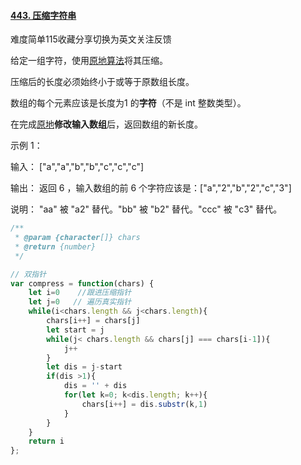 #### [443. 压缩字符串](https://leetcode-cn.com/problems/string-compression/)

难度简单115收藏分享切换为英文关注反馈

给定一组字符，使用[原地算法](https://baike.baidu.com/item/原地算法)将其压缩。

压缩后的长度必须始终小于或等于原数组长度。

数组的每个元素应该是长度为1 的**字符**（不是 int 整数类型）。

在完成[原地](https://baike.baidu.com/item/原地算法)**修改输入数组**后，返回数组的新长度。

 示例 1：

输入：
["a","a","b","b","c","c","c"]

输出：
返回 6 ，输入数组的前 6 个字符应该是：["a","2","b","2","c","3"]

说明：
"aa" 被 "a2" 替代。"bb" 被 "b2" 替代。"ccc" 被 "c3" 替代。



```javascript
/**
 * @param {character[]} chars
 * @return {number}
 */

// 双指针
var compress = function(chars) {
    let i=0    //跟进压缩指针
    let j=0   // 遍历真实指针
    while(i<chars.length && j<chars.length){
        chars[i++] = chars[j]
        let start = j
        while(j< chars.length && chars[j] === chars[i-1]){
            j++
        }
        let dis = j-start
        if(dis >1){
            dis = '' + dis
            for(let k=0; k<dis.length; k++){
                chars[i++] = dis.substr(k,1)
            }
        }
    }
    return i
};
```



